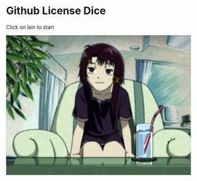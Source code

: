<!DOCTYPE html>
<html>
<body>



<h1>Github License Dice</h1>

<p>Click on lain to start</p>

<img src="https://github.com/zlw9991/githublicensedice/blob/main/serial-experiments-lain-ps1-all-cutscenes.mp4_snapshot_04.58_2020.02.19_17.30.50.png" />

<p id="demo"></p>

<script>
  const img = document.querySelector('img')
img.onclick = () => {
  console.log('clicked')
  document.getElementById("demo").innerHTML = "Hello JavaScript!";
}

</script> 

</body>
</html> 


